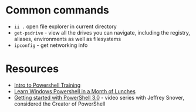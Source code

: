 # Common commands

- `ii .` open file explorer in current directory
- `get-psdrive` - view all the drives you can navigate, including the registry, aliases, environments as well as filesystems
- `ipconfig` - get networking info


# Resources
- [Intro to Powershell Training](https://github.com/Sudoblark/Powershell_Intro_Training)
- [Learn Windows Powershell in a Month of Lunches](https://www.youtube.com/playlist?list=PL6D474E721138865A)
- [Getting started with PowerShell 3.0](https://channel9.msdn.com/Series/GetStartedPowerShell3) - video series with Jeffrey Snover, considered the Creator of PowerShell
